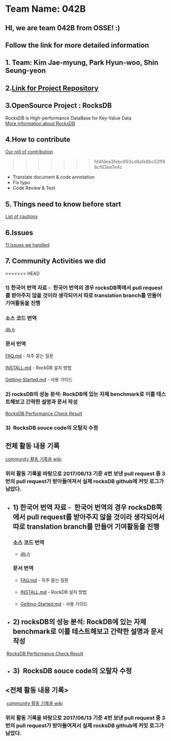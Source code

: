 # Team Name: 042B
## HI, we are team 042B from OSSE! :)
## Follow the link for more detailed information 

## 1. Team: Kim Jae-myung, Park Hyun-woo, Shin Seung-yeon
## 2.[Link for Project Repository](https://github.com/17-1-SKKU-OSS/rocksdb)

## 3.OpenSource Project : RocksDB
RocksDB is High-performance DataBase for Key-Value Data <br/>
[More information about RocksDB](https://github.com/17-1-SKKU-OSS/rocksdb/wiki/%EC%84%A0%EC%A0%95-%EC%98%A4%ED%94%88%EC%86%8C%EC%8A%A4-%ED%94%84%EB%A1%9C%EC%A0%9D%ED%8A%B8)

## 4.How to contribute

[Our roll of contribution](https://github.com/17-1-SKKU-OSS/rocksdb/wiki/커뮤니티-활동-방안)
>>>>>>> fd4fdea3febc693cd8afe8bc52ff88cf83ee7e4c
- Translate document & code annotation 
- Fix typo
- Code Review & Test <br/>

## 5. Things need to know before start
[List of cautions](https://github.com/17-1-SKKU-OSS/rocksdb/wiki/%EC%A3%BC%EC%9D%98%EC%82%AC%ED%95%AD)

## 6.Issues
[11 Issues we handled](https://github.com/17-1-SKKU-OSS/rocksdb/issues)

## 7. Community Activities we did
<<<<<<< HEAD
### 1) 한국어 번역 자료 -  한국어 번역의 경우 rocksDB쪽에서 pull request를 받아주지 않을 것이라 생각되어서 따로 translation branch를 만들어 기여활동을 진행
### 소스 코드 번역 
[db.h](translate_doc/Kor/db_h.txt)
### 문서 번역
[FAQ.md](translate_doc/Kor/faq.md) - 자주 묻는 질문<br/><br/>
[INSTALL.md](translate_doc/Kor/INSTALL.md) - RockDB 설치 방법<br/><br/>
[Getting-Started.md](translate_doc/Kor/getting-started.md) - 사용 가이드

### 2) rocksDB의 성능 분석: RockDB에 있는 자체 benchmark로 이를 테스트해보고 간략한 설명과 문서 작성
[RocksDB Performance Check Result](https://github.com/17-1-SKKU-OSS/rocksdb/wiki/성능-분석-방법-및-결과)
  
### 3)  RocksDB souce code의 오탈자 수정
  
## 전체 활동 내용 기록 <br/>
[community 활동 기록을 wiki](https://github.com/17-1-SKKU-OSS/rocksdb/wiki/%ED%99%9C%EB%8F%99-%EA%B8%B0%EB%A1%9D) 
### 위의 활동 기록을 바탕으로 2017/06/13 기준 4번 보낸 pull request 중 3번의 pull request가 받아들여져서 실제 rocksDB github에 커밋 로그가 남았다.

 - ## 1) 한국어 번역 자료 -  한국어 번역의 경우 rocksDB쪽에서 pull request를 받아주지 않을 것이라 생각되어서 따로 translation branch를 만들어 기여활동을 진행
   ### 소스 코드 번역 
   - [db.h](translate_doc/Kor/db_h.txt)
   ### 문서 번역
   - [FAQ.md](translate_doc/Kor/faq.md) - 자주 묻는 질문<br/><br/>
   - [INSTALL.md](translate_doc/Kor/INSTALL.md) - RockDB 설치 방법<br/><br/>
   - [Getting-Started.md](translate_doc/Kor/getting-started.md) - 사용 가이드

 - ## 2) rocksDB의 성능 분석: RockDB에 있는 자체 benchmark로 이를 테스트해보고 간략한 설명과 문서 작성
  [RocksDB Performance Check Result](https://github.com/17-1-SKKU-OSS/rocksdb/wiki/성능-분석-방법-및-결과)
  
 - ## 3)  RocksDB souce code의 오탈자 수정
  
 ## <전체 활동 내용 기록> <br/>
  [community 활동 기록을 wiki](https://github.com/17-1-SKKU-OSS/rocksdb/wiki/%ED%99%9C%EB%8F%99-%EA%B8%B0%EB%A1%9D) <br/>
 ### 위의 활동 기록을 바탕으로 2017/06/13 기준 4번 보낸 pull request 중 3번의 pull request가 받아들여져서 실제 rocksDB github에 커밋 로그가 남았다.
